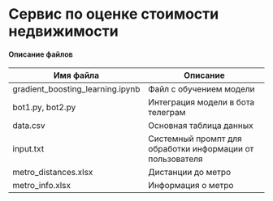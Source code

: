 # Сервис по оценке стоимости недвижимости

#### Описание файлов

| Имя файла               | Описание                                              |
| ----------------------- | ----------------------------------------------------- |
| gradient_boosting_learning.ipynb | Файл с обучением модели |
| bot1.py, bot2.py        | Интеграция модели в бота телеграм                     |
| data.csv                | Основная таблица данных                               |
| input.txt               | Системный промпт для обработки информации от пользователя |
| metro_distances.xlsx    | Дистанции до метро                                    |
| metro_info.xlsx         | Информация о метро                                    |

